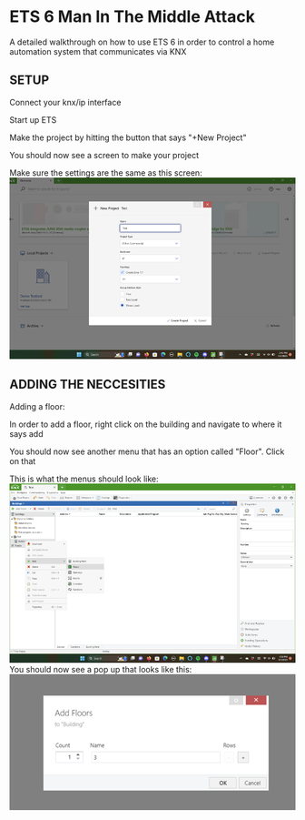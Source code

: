 # ETS 6 Man In The Middle Attack
A detailed walkthrough on how to use ETS 6 in order to control a home automation system that communicates via KNX
## SETUP
Connect your knx/ip interface

Start up ETS

Make the project by hitting the button that says "+New Project"

You should now see a screen to make your project

Make sure the settings are the same as this screen:
<img src= "/Tutorial/Images/ProjectScreen.png">

## ADDING THE NECCESITIES
Adding a floor:

In order to add a floor, right click on the building and navigate to where it says add

You should now see another menu that has an option called "Floor". Click on that

This is what the menus should look like:
 <img src= "/Tutorial/Images/AddingFloors.png">
 You should now see a pop up that looks like this:
 <img src= "/Tutorial/Images/AddingFloorsPopUp.png">

